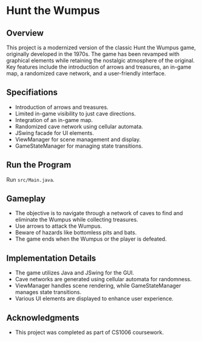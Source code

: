 # Hunt the Wumpus

## Overview

This project is a modernized version of the classic Hunt the Wumpus game, originally developed in the 1970s. The game has been revamped with graphical elements while retaining the nostalgic atmosphere of the original. Key features include the introduction of arrows and treasures, an in-game map, a randomized cave network, and a user-friendly interface.

## Specifiations

- Introduction of arrows and treasures.
- Limited in-game visibility to just cave directions.
- Integration of an in-game map.
- Randomized cave network using cellular automata.
- JSwing facade for UI elements.
- ViewManager for scene management and display.
- GameStateManager for managing state transitions.

## Run the Program

Run `src/Main.java`.

## Gameplay

- The objective is to navigate through a network of caves to find and eliminate the Wumpus while collecting treasures.
- Use arrows to attack the Wumpus.
- Beware of hazards like bottomless pits and bats.
- The game ends when the Wumpus or the player is defeated.

## Implementation Details

- The game utilizes Java and JSwing for the GUI.
- Cave networks are generated using cellular automata for randomness.
- ViewManager handles scene rendering, while GameStateManager manages state transitions.
- Various UI elements are displayed to enhance user experience.

## Acknowledgments

- This project was completed as part of CS1006 coursework.
